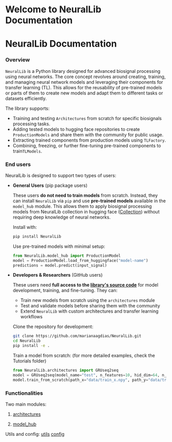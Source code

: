 # Welcome to NeuralLib Documentation

# NeuralLib Documentation

### Overview

`NeuralLib` is a Python library designed for advanced biosignal processing using neural networks. The core concept revolves around creating, training, and managing neural network models and leveraging their components for transfer learning (TL). This allows for the reusability of pre-trained models or parts of them to create new models and adapt them to different tasks or datasets efficiently.

The library supports:

- Training and testing `Architectures` from scratch for specific biosignals processing tasks.
- Adding tested models to hugging face repositories to create `ProductionModels` and share them with the community for public usage.
- Extracting trained components from production models using `TLFactory`.
- Combining, freezing, or further fine-tuning pre-trained components to train`TLModels`.

### End users

NeuralLib is designed to support two types of users:

- **General Users** (pip package users)
    
    These users **do not need to train models** from scratch. Instead, they can install `NeuralLib` via `pip` and use **pre-trained models** available in the `model_hub` module. This allows them to apply biosignal processing models from NeuralLib collection in hugging face ([Collection](https://huggingface.co/collections/marianaagdias/neurallib-deep-learning-models-for-biosignals-processing-67473f72e30e1f0874ec5ebe)) without requiring deep knowledge of neural networks.
    
    Install with:
    
    ```bash
    pip install NeuralLib
    ```
    
    Use pre-trained models with minimal setup:
    
    ```python
    from NeuralLib.model_hub import ProductionModel
    model = ProductionModel.load_from_huggingface("model-name")
    predictions = model.predict(input_signal)
    ```
    
- **Developers & Researchers** (GitHub users)
    
    These users need **full access to the [library's source code](https://github.com/marianaagdias/NeuralLib/tree/main?tab=readme-ov-file)** for model development, training, and fine-tuning. They can:
    
    - Train new models from scratch using the `architectures` module
    - Test and validate models before sharing them with the community
    - Extend `NeuralLib` with custom architectures and transfer learning workflows
    
    Clone the repository for development:
    
    ```bash
    git clone https://github.com/marianaagdias/NeuralLib.git
    cd NeuralLib
    pip install -e .
    ```
    
    Train a model from scratch: (for more detailed examples, check the Tutorials folder)
    
    ```python
    from NeuralLib.architectures import GRUseq2seq
    model = GRUseq2seq(model_name="test", n_features=10, hid_dim=64, n_layers=2, dropout=0.1, learning_rate=0.001)
    model.train_from_scratch(path_x="data/train_x.npy", path_y="data/train_y.npy", batch_size=32, epochs)
    ```
    

### Functionalities

Two main modules:

1. [architectures](architectures.md)

2. [model_hub](model_hub.md)

Utils and config: [utils](utils.md) [config](config.md)


